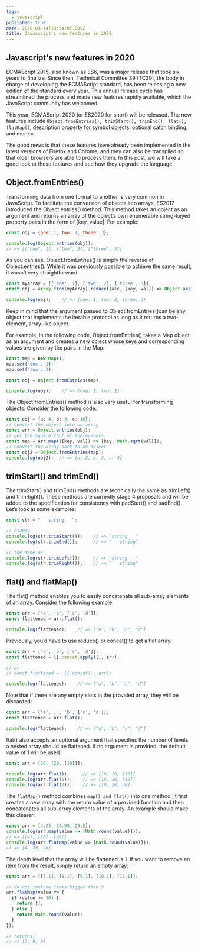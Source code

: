 ```yaml
---
tags:
  - javascript
published: true
date: 2020-03-14T13:54:07.809Z
title: Javascript's new features in 2020
---
```


Javascript's new features in 2020
--------------------------------

ECMAScript 2015, also known as ES6, was a major release that took six years to finalize. Since then, Technical Committee 39 (TC39), the body in charge of developing the ECMAScript standard, has been releasing a new edition of the standard every year. This annual release cycle has streamlined the process and made new features rapidly available, which the JavaScript community has welcomed.

This year, ECMAScript 2020 (or ES2020 for short) will be released. The new features include ``Object.fromEntries(), trimStart(), trimEnd(), flat(), flatMap()``, description property for symbol objects, optional catch binding, and more.x

The good news is that these features have already been implemented in the latest versions of Firefox and Chrome, and they can also be transpiled so that older browsers are able to process them. In this post, we will take a good look at these features and see how they upgrade the language.

Object.fromEntries()
-------------------

Transforming data from one format to another is very common in JavaScript. To facilitate the conversion of objects into arrays, ES2017 introduced the Object.entries() method. This method takes an object as an argument and returns an array of the object’s own enumerable string-keyed property pairs in the form of [key, value]. For example:

```javascript
const obj = {one: 1, two: 2, three: 3};

console.log(Object.entries(obj));    
// => [["one", 1], ["two", 2], ["three", 3]]
```

As you can see, Object.fromEntries() is simply the reverse of Object.entries(). While it was previously possible to achieve the same result, it wasn’t very straightforward:
```javascript
const myArray = [['one', 1], ['two', 2], ['three', 3]];
const obj = Array.from(myArray).reduce((acc, [key, val]) => Object.assign(acc, {[key]: val}), {});

console.log(obj);    // => {one: 1, two: 2, three: 3}
```

Keep in mind that the argument passed to Object.fromEntries()can be any object that implements the iterable protocol as long as it returns a two-element, array-like object.

For example, in the following code, Object.fromEntries() takes a Map object as an argument and creates a new object whose keys and corresponding values are given by the pairs in the Map:

```javascript
const map = new Map();
map.set('one', 1);
map.set('two', 2);

const obj = Object.fromEntries(map);

console.log(obj);    // => {one: 1, two: 2}
```
The Object.fromEntries() method is also very useful for transforming objects. Consider the following code:

```javascript
const obj = {a: 4, b: 9, c: 16};
// convert the object into an array
const arr = Object.entries(obj);
// get the square root of the numbers
const map = arr.map(([key, val]) => [key, Math.sqrt(val)]);
// convert the array back to an object
const obj2 = Object.fromEntries(map);
console.log(obj2);  // => {a: 2, b: 3, c: 4}
```
trimStart() and trimEnd()
-------------------------

The trimStart() and trimEnd() methods are technically the same as trimLeft() and trimRight(). These methods are currently stage 4 proposals and will be added to the specification for consistency with padStart() and padEnd(). Let’s look at some examples:
```javascript
const str = "   string   ";

// es2019
console.log(str.trimStart());    // => "string   "
console.log(str.trimEnd());      // => "   string"

// the same as
console.log(str.trimLeft());     // => "string   "
console.log(str.trimRight());    // => "   string"
```

flat() and flatMap()
--------------------

The flat() method enables you to easily concatenate all sub-array elements of an array. Consider the following example:
```javascript
const arr = ['a', 'b', ['c', 'd']];
const flattened = arr.flat();

console.log(flattened);    // => ["a", "b", "c", "d"]
```
Previously, you’d have to use reduce() or concat() to get a flat array:
```javascript
const arr = ['a', 'b', ['c', 'd']];
const flattened = [].concat.apply([], arr);

// or
// const flattened =  [].concat(...arr);

console.log(flattened);    // => ["a", "b", "c", "d"]
```
Note that if there are any empty slots in the provided array, they will be discarded:
```javascript
const arr = ['a', , , 'b', ['c', 'd']];
const flattened = arr.flat();

console.log(flattened);    // => ["a", "b", "c", "d"]`
```
flat() also accepts an optional argument that specifies the number of levels a nested array should be flattened. If no argument is provided, the default value of 1 will be used:
```javascript
const arr = [10, [20, [30]]];

console.log(arr.flat());     // => [10, 20, [30]]
console.log(arr.flat(1));    // => [10, 20, [30]]
console.log(arr.flat(2));    // => [10, 20, 30]
```
The ``flatMap()`` method combines ``map() and flat()`` into one method. It first creates a new array with the return value of a provided function and then concatenates all sub-array elements of the array. An example should make this clearer:
```javascript
const arr = [4.25, 19.99, 25.5];
console.log(arr.map(value => [Math.round(value)]));    
// => [[4], [20], [26]]
console.log(arr.flatMap(value => [Math.round(value)]));    
// => [4, 20, 26]
```
The depth level that the array will be flattened is 1. If you want to remove an item from the result, simply return an empty array:
```javascript
const arr = [[7.1], [8.1], [9.1], [10.1], [11.1]];

// do not include items bigger than 9
arr.flatMap(value => {
  if (value >= 10) {
    return [];
  } else {
    return Math.round(value);
  }
});  

// returns:
// => [7, 8, 9]
```

